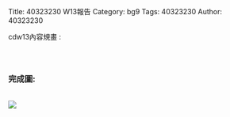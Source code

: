 Title: 40323230 W13報告
Category: bg9
Tags: 40323230
Author: 40323230

cdw13內容規畫 :  
<!-- PELICAN_END_SUMMARY -->
<h3></h3>
<br/>
<h3>完成圖:</h3>
<br/>
<img src="http://i.imgur.com/8m0gp8q.jpg">
